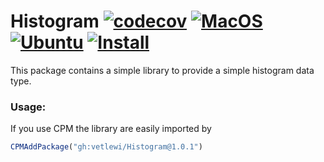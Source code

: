 # Histogram [![codecov](https://codecov.io/gh/vetlewi/Histogram/branch/main/graph/badge.svg?token=Bx4FLtjgAE)](https://codecov.io/gh/vetlewi/Histogram) [![MacOS](https://github.com/vetlewi/Histogram/actions/workflows/macos.yml/badge.svg)](https://github.com/vetlewi/Histogram/actions/workflows/macos.yml) [![Ubuntu](https://github.com/vetlewi/Histogram/actions/workflows/Ubuntu.yml/badge.svg)](https://github.com/vetlewi/Histogram/actions/workflows/Ubuntu.yml) [![Install](https://github.com/vetlewi/Histogram/actions/workflows/install.yml/badge.svg)](https://github.com/vetlewi/Histogram/actions/workflows/install.yml)
This package contains a simple library to provide a simple histogram data type.

### Usage:
If you use CPM the library are easily imported by
````cmake
CPMAddPackage("gh:vetlewi/Histogram@1.0.1")
````